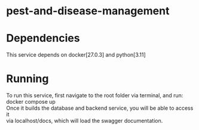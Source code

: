 # pest-and-disease-management


# Dependencies
This service depends on docker[27.0.3] and python[3.11]

# Running
To run this service, first navigate to the root folder via terminal, and run:\
docker compose up\
Once it builds the database and backend service, you will be able to access it\
via localhost/docs, which will load the swagger documentation.
